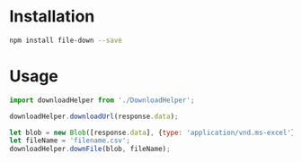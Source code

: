# Installation

```bash
npm install file-down --save
```

# Usage

```javascript
import downloadHelper from './DownloadHelper';
```

```javascript
downloadHelper.downloadUrl(response.data);
```

```javascript
let blob = new Blob([response.data], {type: 'application/vnd.ms-excel'});
let fileName = 'filename.csv';
downloadHelper.downFile(blob, fileName);
```